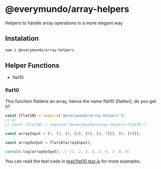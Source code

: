 # @everymundo/array-helpers
Helpers to handle array operations in a more elegant way

## Instalation
```sh
npm i @everymundo/array-helpers
```

## Helper Functions

* flat10

### flat10

This function flattens an array, hence the name flat10 (flatten), do you get it?

```js
const {flat10} = require('@everymundo/array-helpers');
// or
// const {flat10} = require('@everymundo/array-helpers/flat10');

const arrayInput = [1, [2, [3, [4], [5], [6, 7]]], [8, [9]]];

const arrayOutput = flat10(arrayInput);

console.log(arrayOutput); // [1, 2, 3, 4, 5, 6, 7, 8, 9]
```

You can read the test code in [test/flat10.test.js](test/flat10.test.js) for more examples.
